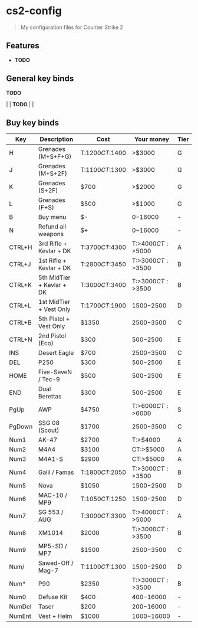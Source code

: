 # cs2-config

> My configuration files for Counter Strike 2

## Features

* **TODO**

## General key binds

**TODO**

|  | **TODO** |  |

## Buy key binds

| Key    | Description               | Cost             | Your money         | Tier |
| ------ | ------------------------- | ---------------- | ------------------ | ---- |
| H      | Grenades (M+S+F+G)        | T:$1200 CT:$1400 | >$3000             | G    |
| J      | Grenades (M+S+2F)         | T:$1100 CT:$1300 | >$3000             | G    |
| K      | Grenades (S+2F)           | $700             | >$2000             | G    |
| L      | Grenades (F+S)            | $500             | >$1000             | G    |
| B      | Buy menu                  | $-               | $0-$16000          | -    |
| N      | Refund all weapons        | $+               | $0-$16000          | -    |
| CTRL+H | 3rd Rifle + Kevlar + DK   | T:$3700 CT:$4300 | T:>$4000 CT:>$5000 | A    |
| CTRL+J | 1st Rifle + Kevlar + DK   | T:$2800 CT:$3450 | T:>$3000 CT:>$3500 | B    |
| CTRL+K | 5th MidTier + Kevlar + DK | T:$3000 CT:$3400 | T:>$3000 CT:>$3500 | B    |
| CTRL+L | 1st MidTier + Vest Only   | T:$1700 CT:$1900 | $1500-$2500        | D    |
| CTRL+B | 5th Pistol + Vest Only    | $1350            | $2500-$3500        | C    |
| CTRL+N | 2nd Pistol (Eco)          | $300             | $500-$2500         | E    |
| INS    | Desert Eagle              | $700             | $2500-$3500        | C    |
| DEL    | P250                      | $300             | $500-$2500         | E    |
| HOME   | Five-SeveN / Tec-9        | $500             | $500-$2500         | E    |
| END    | Dual Berettas             | $300             | $500-$2500         | E    |
| PgUp   | AWP                       | $4750            | T:>$6000 CT:>$6000 | S    |
| PgDown | SSG 08 (Scout)            | $1700            | $2500-$3500        | C    |
| Num1   | AK-47                     | $2700            | T:>$4000           | A    |
| Num2   | M4A4                      | $3100            | CT:>$5000          | A    |
| Num3   | M4A1-S                    | $2900            | CT:>$5000          | A    |
| Num4   | Galil / Famas             | T:$1800 CT:$2050 | T:>$3000 CT:>$3500 | B    |
| Num5   | Nova                      | $1050            | $1500-$2500        | D    |
| Num6   | MAC-10 / MP9              | T:$1050 CT:$1250 | $1500-$2500        | D    |
| Num7   | SG 553 / AUG              | T:$3000 CT:$3300 | T:>$4000 CT:>$5000 | A    |
| Num8   | XM1014                    | $2000            | T:>$3000 CT:>$3500 | B    |
| Num9   | MP5-SD / MP7              | $1500            | $2500-$3500        | C    |
| Num/   | Sawed-Off / Mag-7         | T:$1100 CT:$1300 | $1500-$2500        | D    |
| Num*   | P90                       | $2350            | T:>$3000 CT:>$3500 | B    |
| Num0   | Defuse Kit                | $400             | $400-$16000        | -    |
| NumDel | Taser                     | $200             | $200-$16000        | -    |
| NumEnt | Vest + Helm               | $1000            | $1000-$16000       | -    |

